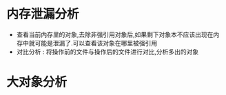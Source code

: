 # 内存泄漏分析
- 查看当前内存里的对象,去除非强引用对象后,如果剩下对象本不应该出现在内存中就可能是泄漏了.可以查看该对象在哪里被强引用
- 对比分析 :  将操作前的文件与操作后的文件进行对比,分析多出的对象

# 大对象分析
